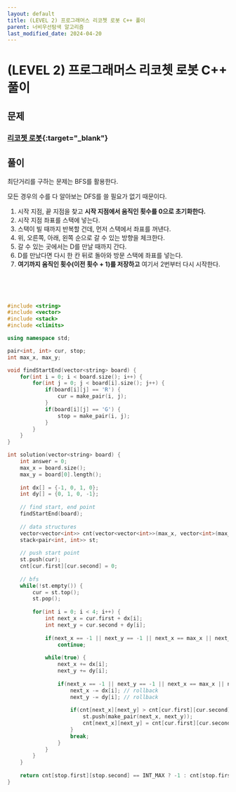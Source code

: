```yaml
---
layout: default
title: (LEVEL 2) 프로그래머스 리코쳇 로봇 C++ 풀이
parent: 너비우선탐색 알고리즘
last_modified_date: 2024-04-20
---
```


# (LEVEL 2) 프로그래머스 리코쳇 로봇 C++ 풀이

## 문제

### [리코쳇 로봇](https://school.programmers.co.kr/learn/courses/30/lessons/169199){:target="_blank"}

## 풀이

최단거리를 구하는 문제는 BFS를 활용한다.

모든 경우의 수를 다 알아보는 DFS를 쓸 필요가 없기 때문이다.

1. 시작 지점, 끝 지점을 찾고 **시작 지점에서 움직인 횟수를 0으로 초기화한다.**
2. 시작 지점 좌표를 스택에 넣는다.
3. 스택이 빌 때까지 반복할 건데, 먼저 스택에서 좌표를 꺼낸다.
4. 위, 오른쪽, 아래, 왼쪽 순으로 갈 수 있는 방향을 체크한다.
5. 갈 수 있는 곳에서는 D를 만날 때까지 간다.
6. D를 만났다면 다시 한 칸 뒤로 돌아와 방문 스택에 좌표를 넣는다.
7. **여기까지 움직인 횟수(이전 횟수 + 1)를 저장하고** 여기서 2번부터 다시 시작한다.

<br/>

<br/>

<br/>

```cpp
#include <string>
#include <vector>
#include <stack>
#include <climits>

using namespace std;

pair<int, int> cur, stop;
int max_x, max_y;

void findStartEnd(vector<string> board) {
    for(int i = 0; i < board.size(); i++) {
        for(int j = 0; j < board[i].size(); j++) {
            if(board[i][j] == 'R') {
                cur = make_pair(i, j);
            }
            if(board[i][j] == 'G') {
                stop = make_pair(i, j);
            }
        }
    }
}

int solution(vector<string> board) {
    int answer = 0;
    max_x = board.size();
    max_y = board[0].length();
    
    int dx[] = {-1, 0, 1, 0};
    int dy[] = {0, 1, 0, -1};
    
    // find start, end point
    findStartEnd(board);
    
    // data structures
    vector<vector<int>> cnt(vector<vector<int>>(max_x, vector<int>(max_y, INT_MAX)));
    stack<pair<int, int>> st;
    
    // push start point
    st.push(cur);
    cnt[cur.first][cur.second] = 0;
    
    // bfs
    while(!st.empty()) {
        cur = st.top();
        st.pop();
        
        for(int i = 0; i < 4; i++) {
            int next_x = cur.first + dx[i];
            int next_y = cur.second + dy[i];
            
            if(next_x == -1 || next_y == -1 || next_x == max_x || next_y == max_y || board[next_x][next_y] == 'D')
                continue;
            
            while(true) {
                next_x += dx[i];
                next_y += dy[i];
                
                if(next_x == -1 || next_y == -1 || next_x == max_x || next_y == max_y || board[next_x][next_y] == 'D') {
                    next_x -= dx[i]; // rollback
                    next_y -= dy[i]; // rollback
                    
                    if(cnt[next_x][next_y] > cnt[cur.first][cur.second] + 1) {
                        st.push(make_pair(next_x, next_y));
                        cnt[next_x][next_y] = cnt[cur.first][cur.second] + 1;
                    }
                    break;
                }
            }
        }
    }
    
    return cnt[stop.first][stop.second] == INT_MAX ? -1 : cnt[stop.first][stop.second]; // G에 도달하지 못한 경우
}
```